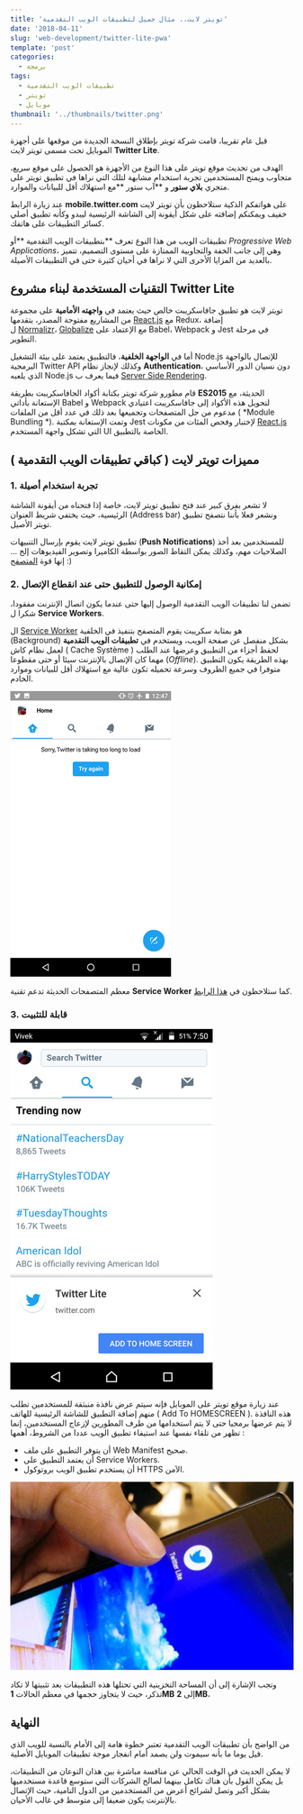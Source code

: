 ```yaml
---
title: 'تويتر لايت.. مثال جميل لتطبيقات الويب التقدمية'
date: '2018-04-11'
slug: 'web-development/twitter-lite-pwa'
template: 'post'
categories:
  - برمجة
tags:
  - تطبيقات الويب التقدمية
  - تويتر
  - موبايل
thumbnail: '../thumbnails/twitter.png'
---
```


قبل عام تقريبا، قامت شركة تويتر بإطلاق النسخة الجديدة من موقعها على أجهزة الموبايل تحت مسمى تويتر لايت **Twitter Lite**.

الهدف من تحديث موقع تويتر على هذا النوع من الأجهزة هو الحصول على موقع سريع، متجاوب ويمنح المستخدمين تجربة استخدام مشابهة لتلك التي نراها في تطبيق تويتر على متجري **بلاي ستور** و **آب ستور **مع استهلاك أقل للبيانات والموارد.

عند زيارة الرابط **mobile.twitter.com** على هواتفكم الذكية ستلاحظون بأن تويتر لايت خفيف ويمكنكم إضافته على شكل أيقونة إلى الشاشة الرئيسية ليبدو وكأنه تطبيق أصلي كسائر التطبيقات على هاتفك.

تطبيقات الويب من هذا النوع تعرف **بتطبيقات الويب التقدمية **أو _Progressive Web Applications_، وهي إلى جانب الخفة والتجاوبية الممتازة على مستوى التصميم، تتميز بالعديد من المزايا الأخرى التي لا نراها في أحيان كثيرة حتى في التطبيقات الأصيلة.

## التقنيات المستخدمة لبناء مشروع Twitter Lite

تويتر لايت هو تطبيق جافاسكريبت خالص حيث يعتمد في **واجهته الأمامية** على مجموعة من المشاريع مفتوحة المصدر، يتقدمها [React.js](/web-development/javascript/react-javascript-library/) مع Redux، إضافة ل [Normalizr](https://github.com/paularmstrong/normalizr)، [Globalize](https://github.com/globalizejs/globalize) مع الإعتماد على Babel، Webpack و Jest في مرحلة التطوير.

أما في **الواجهة الخلفية**، فالتطبيق يعتمد على بيئة التشغيل Node.js للإتصال بالواجهة البرمجية Twitter API وكذلك لإنجاز نظام **Authentication**، دون نسيان الدور الأساسي الذي يلعبه Node.js فيما يعرف ب [Server Side Rendering](/web-development/javascript/what-is-server-side-rendering/).

قام مطورو شركة تويتر بكتابة أكواد الجافاسكريبت بطريقة **ES2015** الحديثة، مع الإستعانة بأداتي Babel و Webpack لتحويل هذه الأكواد إلى جافاسكريبت اعتيادي مدعوم من جل المتصفحات وتجميعها بعد ذلك في عدد أقل من الملفات ( *Module Bundling *). وتمت الإستعانة بمكتبة Jest لإختبار وفحص المئات من مكونات [React.js](/web-development/javascript/react-javascript-library/) التي تشكل واجهة المستخدم UI الخاصة بالتطبيق.

## مميزات تويتر لايت ( كباقي تطبيقات الويب التقدمية )

### 1. تجربة استخدام أصيلة

لا تشعر بفرق كبير عند فتح تطبيق تويتر لايت، خاصة إذا فتحناه من أيقونة الشاشة الرئيسية، حيث يختفي شريط العنوان (Address bar) ونشعر فعلا بأننا نتصفح تطبيق تويتر الأصيل.

تطبيق تويتر لايت يقوم بإرسال التنبيهات (**Push Notifications**) للمستخدمين بعد أخذ الصلاحيات مهم، وكذلك يمكن التقاط الصور بواسطة الكاميرا وتصوير الفيديوهات إلخ ... إنها قوة [المتصفح](https://www.tutomena.com/web-development/javascript/did-you-know-browser-could-do-that/) :)

### 2. إمكانية الوصول للتطبيق حتى عند انقطاع الإتصال

تضمن لنا تطبيقات الويب التقدمية الوصول إليها حتى عندما يكون اتصال الإنترنت مفقودا، شكرا ل **Service Workers**.

ال [Service Worker](https://developers.google.com/web/fundamentals/primers/service-workers/) هو بمثابة سكريبت يقوم المتصفح بتنفيذ في الخلفية (Background) بشكل منفصل عن صفحة الويب، ويستخدم في **تطبيقات الويب التقدمية** لعمل نظام كاش ( Cache Système ) لحفظ أجزاء من التطبيق وعرضها عند الطلب مهما كان الإتصال بالإنترنت سيئا أو حتى مقطوعا (_Offline_). بهذه الطريقة يكون التطبيق متوفرا في جميع الظروف وسرعة تحميله تكون عالية مع استهلاك أقل للبيانات وموارد الخادم.

[![](../images/twitter-lite-pwa-offline.png)](../images/twitter-lite-pwa-offline.png)

معظم المتصفحات الحديثة تدعم تقنية **Service Worker** كما ستلاحظون في [هذا الرابط](https://caniuse.com/#feat=serviceworkers).

### 3. قابلة للتثبيت

[![Twitter LITE Add To Home Screen Popup](../images/Twitter-Lite-Add-To-Home-Screen.jpg)](../images/Twitter-Lite-Add-To-Home-Screen.jpg)

عند زيارة موقع تويتر على الموبايل فإنه سيتم عرض نافذة منبثقة للمستخدمين تطلب منهم إضافة التطبيق للشاشة الرئيسية للهاتف ( Add To HOMESCREEN ). هذه النافذة لا يتم عرضها برمجيا حتى لا يتم استخدامها من طرف المطورين لإزعاج المستخدمين، إنما تظهر من تلقاء نفسها عند استيفاء تطبيق الويب عددا من الشروط، أهمها :

- أن يتوفر التطبيق على ملف Web Manifest صحيح.
- أن يعتمد التطبيق على Service Workers.
- أن يستخدم تطبيق الويب بروتوكول HTTPS الآمن.

[![](../images/twitter-lite-icon.jpg)](../images/twitter-lite-icon.jpg)

وتجب الإشارة إلى أن المساحة التخزينية التي تحتلها هذه التطبيقات بعد تثبيتها لا تكاد تذكر، حيث لا يتجاوز حجمها في معظم الحالات **1MB** إلى **2MB**،

## النهاية

من الواضح بأن تطبيقات الويب التقدمية تعتبر خطوة هامة إلى الأمام بالنسبة للويب الذي قيل يوما ما بأنه سيموت ولن يصمد أمام انفجار موجة تطبيقات الموبايل الأصلية.

لا يمكن الحديث في الوقت الحالي عن منافسة مباشرة بين هذان النوعان من التطبيقات، بل يمكن القول بأن هناك تكامل بينهما لصالح الشركات التي ستوسع قاعدة مستخدميها بشكل أكبر وتصل لشرائح أعرض من المستخدمين من الدول النامية، حيث الإتصال بالإنترنت يكون ضعيفا إلى متوسط في غالب الأحيان.
